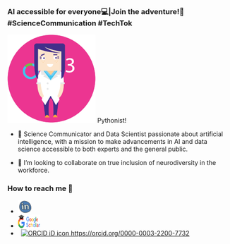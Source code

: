 ### AI accessible for everyone💻|Join the adventure!🚀#ScienceCommunication #TechTok

<img src="https://github.com/jcombari/jcombari/blob/main/Avatar_JC.png" width="200" height="200" alt="A 200x200 image">
 Pythonist!

- 🔭  Science Communicator and Data Scientist passionate about artificial intelligence, with a mission to make advancements in AI and data science accessible to both experts and the general public.

- 👯 I’m looking to collaborate on true inclusion of neurodiversity in the workforce.

<!--
**jcombari/jcombari** is a ✨ _special_ ✨ repository because its `README.md` (this file) appears on your GitHub profile.

Here are some ideas to get you started:

- 🔭 I’m currently working on ...
- 🌱 I’m currently learning ...
- 👯 I’m looking to collaborate on ...
- 🤔 I’m looking for help with ...
- 💬 Ask me about ...
- 📫 How to reach me: ...
- 😄 Pronouns: ...
- ⚡ Fun fact: ...
-->


### How to reach me 📱
* [<img src="https://github.com/jcombari/jcombari/blob/main/linkedin-circled.png" width="30" height="30"/>](https://www.linkedin.com/in/jennyfercombariza/recent-activity/all/)
* [<img src="https://github.com/jcombari/jcombari/blob/main/kisspng-google-search-google-analytics-marketing-business-google-scholar-logo-5b4c8647e1f404.7173265615317417679255.png" width="50" height="30" />](https://scholar.google.es/citations?user=bJBYlTQAAAAJ&amp;hl=es/)
*   <a
    id="cy-effective-orcid-url"
    class="underline"
     href="https://orcid.org/0000-0003-2200-7732"
     target="orcid.widget"
     rel="me noopener noreferrer"
     style="vertical-align: top">
     <img
        src="https://orcid.org/sites/default/files/images/orcid_16x16.png"
        style="width: 1em; margin-inline-start: 0.5em"
        alt="ORCID iD icon"/>
      https://orcid.org/0000-0003-2200-7732
    </a>
